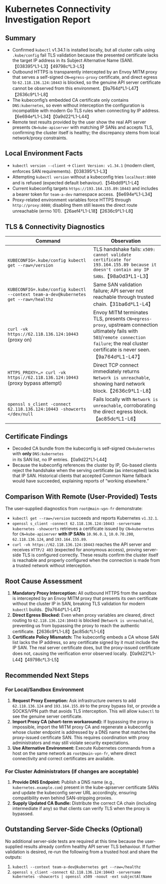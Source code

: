 # Kubernetes Connectivity Investigation Report

## Summary
- Confirmed `kubectl` v1.34.1 is installed locally, but all cluster calls using `.kube/config` fail TLS validation because the presented certificate lacks the target IP address in its Subject Alternative Name (SAN).【038395†L1-L3】【49798c†L3-L5】
- Outbound HTTPS is transparently intercepted by an Envoy MITM proxy that serves a self-signed `CN=egress-proxy` certificate, and direct egress to `62.118.136.124:10443` is blocked, so the genuine API server certificate cannot be observed from this environment.【9a764d†L1-L47】【2636c9†L1-L8】
- The kubeconfig’s embedded CA certificate only contains `DNS:kubernetes`, so even without interception the configuration is incompatible with modern Go TLS rules when connecting by IP address.【6e694e†L1-L34】【0a9d22†L1-L44】
- Remote test results provided by the user show the real API server presents `CN=kube-apiserver` with matching IP SANs and accepts TLS, confirming the cluster itself is healthy; the discrepancy stems from local network/proxy constraints.

## Local Environment Facts
- `kubectl version --client` → `Client Version: v1.34.1` (modern client, enforces SAN requirements).【038395†L1-L3】
- Attempting `kubectl version` without a kubeconfig tries `localhost:8080` and is refused (expected default behaviour).【54bdd9†L1-L4】
- Current kubeconfig targets `https://193.164.155.89:10443` and includes a bearer token for `team-a-dev` namespace access.【6e694e†L1-L34】
- Proxy-related environment variables force HTTPS through `http://proxy:8080`; disabling them still leaves the direct route unreachable (errno 101).【26aef4†L1-L18】【2636c9†L1-L8】

## TLS & Connectivity Diagnostics
| Command | Observation |
| --- | --- |
| `KUBECONFIG=.kube/config kubectl get --raw=/version` | TLS handshake fails: `x509: cannot validate certificate for 193.164.155.89 because it doesn't contain any IP SANs`.【98a0d3†L1-L3】 |
| `KUBECONFIG=.kube/config kubectl --context team-a-dev@kubernetes get --raw=/healthz` | Same SAN validation failure; API server not reachable through trusted chain.【31ba6d†L1-L4】 |
| `curl -vk https://62.118.136.124:10443` (proxy on) | Envoy MITM terminates TLS, presents `CN=egress-proxy`, upstream connection ultimately fails with `503`/`remote connection failure`; the real cluster certificate is never seen.【9a764d†L1-L47】 |
| `HTTPS_PROXY=…= curl -vk https://62.118.136.124:10443` (proxy bypass attempt) | Direct TCP connect immediately returns `Network is unreachable`, showing hard network block.【2636c9†L1-L8】 |
| `openssl s_client -connect 62.118.136.124:10443 -showcerts </dev/null` | Fails locally with `Network is unreachable`, corroborating the direct egress block.【ac85dc†L1-L6】 |

## Certificate Findings
- Decoded CA bundle from the kubeconfig is self-signed `CN=kubernetes` with **only** `DNS:kubernetes` in its SAN list, no IP entries.【0a9d22†L1-L44】
- Because the kubeconfig references the cluster by IP, Go-based clients reject the handshake when the serving certificate (as intercepted) lacks that IP SAN. Historical clients that accepted Common Name fallback would have succeeded, explaining reports of “working elsewhere.”

## Comparison With Remote (User-Provided) Tests
The user-supplied diagnostics from `root@main-vpn-fr` demonstrate:
- `kubectl get --raw=/version` succeeds and reports Kubernetes `v1.32.1`.
- `openssl s_client -connect 62.118.136.124:10443 -servername kubernetes -showcerts` retrieves a certificate issued by `CN=kubernetes` for `CN=kube-apiserver` **with IP SANs** `10.96.0.1`, `10.0.70.200`, `62.118.136.124`, and `193.164.155.89`.
- `curl -vk https://62.118.136.124:10443` reaches the API server and receives `HTTP/2 403` (expected for anonymous access), proving server-side TLS is configured correctly.
These results confirm the cluster itself is reachable and properly configured when the connection is made from a trusted network without interception.

## Root Cause Assessment
1. **Mandatory Proxy Interception:** All outbound HTTPS from the sandbox is intercepted by an Envoy MITM proxy that presents its own certificate without the cluster IP in SAN, breaking TLS validation for modern `kubectl` builds.【9a764d†L1-L47】
2. **Direct Egress Blocked:** Even when proxy variables are cleared, direct routing to `62.118.136.124:10443` is blocked (`Network is unreachable`), preventing us from bypassing the proxy to reach the authentic certificate.【2636c9†L1-L8】【ac85dc†L1-L6】
3. **Certificate Policy Mismatch:** The kubeconfig embeds a CA whose SAN list lacks the IP address, so any certificate signed by it must include the IP SAN. The real server certificate does, but the proxy-issued certificate does not, causing the verification error observed locally.【0a9d22†L1-L44】【49798c†L3-L5】

## Recommended Next Steps
### For Local/Sandbox Environment
1. **Request Proxy Exemption:** Ask infrastructure owners to add `62.118.136.124` and `193.164.155.89` to the proxy bypass list, or provide a SOCKS/VPN path that avoids TLS interception. This will allow `kubectl` to see the genuine server certificate.
2. **Import Proxy CA (short-term workaround):** If bypassing the proxy is impossible, import the MITM proxy CA and regenerate a kubeconfig whose cluster endpoint is addressed by a DNS name that matches the proxy-issued certificate SAN. This requires coordination with proxy administrators and may still violate security expectations.
3. **Use Alternative Environment:** Execute Kubernetes commands from a host on the same network as `root@main-vpn-fr`, where direct connectivity and correct certificates are available.

### For Cluster Administrators (if changes are acceptable)
1. **Provide DNS Endpoint:** Publish a DNS name (e.g., `kubernetes.example.com`) present in the kube-apiserver certificate SANs and update the kubeconfig server URL accordingly, ensuring compatibility even behind SAN-stripping proxies.
2. **Supply Updated CA Bundle:** Distribute the correct CA chain (including intermediate if any) so that clients can verify TLS when the proxy is bypassed.

## Outstanding Server-Side Checks (Optional)
No additional server-side tests are required at this time because the user-supplied results already confirm healthy API server TLS behaviour. If further validation is desired, re-run the following from a trusted host and share the outputs:
1. `kubectl --context team-a-dev@kubernetes get --raw=/healthz`
2. `openssl s_client -connect 62.118.136.124:10443 -servername kubernetes -showcerts | openssl x509 -noout -ext subjectAltName`
